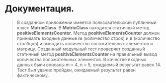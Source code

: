 #	Документация.

>	В созданном приложении имеется пользовательский публичный класс **MatrixClass**.
>	В **MatrixClass** находится статичный метод **positiveElementsCounter**.
>	Метод **positiveElementsCounter** должен принимать входные данные **m** (количество строк) и **n** (количество столбцов) и выводить количество положительных элементов и матрицу.
>	Созданный модульный тест проверяет созданный статичный метод **positiveElementsCounter** на правильный вывод количества положительных элементов. 
>	В качестве входных данных были вписаны m = 4, n = 5, ожидаемый результат равен 14.
>	Тест был удачно пройден, ожидаемый результат равен фактическому.
